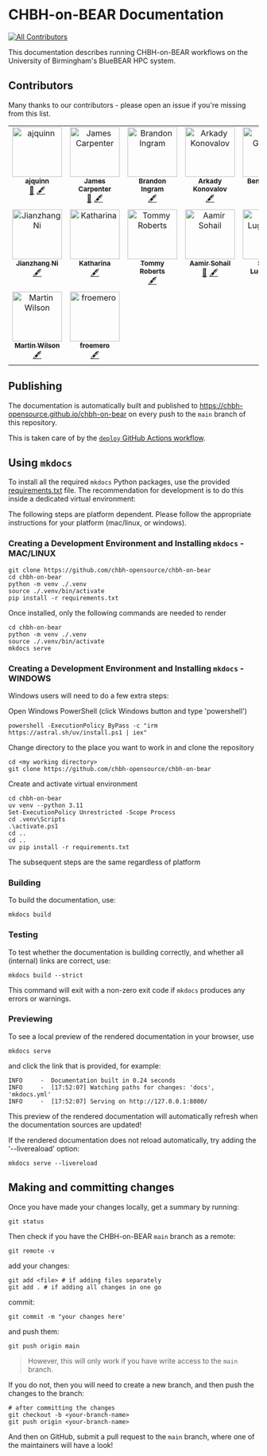 # CHBH-on-BEAR Documentation
<!-- markdownlint-disable -->
<!-- ALL-CONTRIBUTORS-BADGE:START - Do not remove or modify this section -->
[![All Contributors](https://img.shields.io/badge/all_contributors-16-orange.svg?style=flat-square)](#contributors-)
<!-- ALL-CONTRIBUTORS-BADGE:END -->
<!-- markdownlint-restore -->

This documentation describes running CHBH-on-BEAR workflows on the University of Birmingham's BlueBEAR HPC system.

## Contributors

Many thanks to our contributors - please open an issue if you're missing from this list.

<!-- ALL-CONTRIBUTORS-LIST:START - Do not remove or modify this section -->
<!-- prettier-ignore-start -->
<!-- markdownlint-disable -->
<table>
  <tbody>
    <tr>
      <td align="center" valign="top" width="14.28%"><a href="https://gitlab.com/ajquinn"><img src="https://avatars.githubusercontent.com/u/13739055?v=4?s=100" width="100px;" alt="ajquinn"/><br /><sub><b>ajquinn</b></sub></a><br /><a href="#maintenance-ajquinn" title="Maintenance">🚧</a> <a href="#content-ajquinn" title="Content">🖋</a></td>
      <td align="center" valign="top" width="14.28%"><a href="https://github.com/orbsmiv"><img src="https://avatars.githubusercontent.com/u/19799678?v=4?s=100" width="100px;" alt="James Carpenter"/><br /><sub><b>James Carpenter</b></sub></a><br /><a href="#maintenance-orbsmiv" title="Maintenance">🚧</a> <a href="#content-orbsmiv" title="Content">🖋</a></td>
      <td align="center" valign="top" width="14.28%"><a href="https://github.com/Bingram22"><img src="https://avatars.githubusercontent.com/u/9869628?v=4?s=100" width="100px;" alt="Brandon Ingram"/><br /><sub><b>Brandon Ingram</b></sub></a><br /><a href="#content-Bingram22" title="Content">🖋</a></td>
      <td align="center" valign="top" width="14.28%"><a href="https://sites.google.com/site/arkadykonovalov/"><img src="https://avatars.githubusercontent.com/u/14971990?v=4?s=100" width="100px;" alt="Arkady Konovalov"/><br /><sub><b>Arkady Konovalov</b></sub></a><br /><a href="#content-arkadykonovalov" title="Content">🖋</a></td>
      <td align="center" valign="top" width="14.28%"><a href="https://github.com/benjaminGriffiths"><img src="https://avatars.githubusercontent.com/u/24454976?v=4?s=100" width="100px;" alt="Ben Griffiths"/><br /><sub><b>Ben Griffiths</b></sub></a><br /><a href="#content-benjaminGriffiths" title="Content">🖋</a></td>
      <td align="center" valign="top" width="14.28%"><a href="https://github.com/tghafari"><img src="https://avatars.githubusercontent.com/u/61696572?v=4?s=100" width="100px;" alt="Tara"/><br /><sub><b>Tara</b></sub></a><br /><a href="#content-tghafari" title="Content">🖋</a></td>
      <td align="center" valign="top" width="14.28%"><a href="https://github.com/dagmarfraser"><img src="https://avatars.githubusercontent.com/u/8875773?v=4?s=100" width="100px;" alt="Dagmar S Fraser"/><br /><sub><b>Dagmar S Fraser</b></sub></a><br /><a href="#content-dagmarfraser" title="Content">🖋</a></td>
    </tr>
    <tr>
      <td align="center" valign="top" width="14.28%"><a href="https://github.com/Wetiqe"><img src="https://avatars.githubusercontent.com/u/64966689?v=4?s=100" width="100px;" alt="Jianzhang Ni"/><br /><sub><b>Jianzhang Ni</b></sub></a><br /><a href="#content-Wetiqe" title="Content">🖋</a></td>
      <td align="center" valign="top" width="14.28%"><a href="https://github.com/katduecker"><img src="https://avatars.githubusercontent.com/u/26790195?v=4?s=100" width="100px;" alt="Katharina"/><br /><sub><b>Katharina</b></sub></a><br /><a href="#content-katduecker" title="Content">🖋</a></td>
      <td align="center" valign="top" width="14.28%"><a href="https://github.com/TommyTeapot"><img src="https://avatars.githubusercontent.com/u/189376666?v=4?s=100" width="100px;" alt="Tommy Roberts"/><br /><sub><b>Tommy Roberts</b></sub></a><br /><a href="#content-TommyTeapot" title="Content">🖋</a></td>
      <td align="center" valign="top" width="14.28%"><a href="http://sohaamir.github.io"><img src="https://avatars.githubusercontent.com/u/35841800?v=4?s=100" width="100px;" alt="Aamir Sohail"/><br /><sub><b>Aamir Sohail</b></sub></a><br /><a href="#maintenance-sohaamir" title="Maintenance">🚧</a> <a href="#content-sohaamir" title="Content">🖋</a></td>
      <td align="center" valign="top" width="14.28%"><a href="https://scholar.google.com/citations?user=NL9m-2oAAAAJ&hl=en"><img src="https://avatars.githubusercontent.com/u/134110542?v=4?s=100" width="100px;" alt="Selma Lugtmeijer"/><br /><sub><b>Selma Lugtmeijer</b></sub></a><br /><a href="#content-slugtmeijer" title="Content">🖋</a></td>
      <td align="center" valign="top" width="14.28%"><a href="https://github.com/TomRhysMarshall"><img src="https://avatars.githubusercontent.com/u/28601348?v=4?s=100" width="100px;" alt="TomRhysMarshall"/><br /><sub><b>TomRhysMarshall</b></sub></a><br /><a href="#content-TomRhysMarshall" title="Content">🖋</a></td>
      <td align="center" valign="top" width="14.28%"><a href="https://neurobiography.info"><img src="https://avatars.githubusercontent.com/u/11017354?v=4?s=100" width="100px;" alt="Nicholas Paul Holmes"/><br /><sub><b>Nicholas Paul Holmes</b></sub></a><br /><a href="#content-TheHandLab" title="Content">🖋</a></td>
    </tr>
    <tr>
      <td align="center" valign="top" width="14.28%"><a href="http://wilsonlab.co.uk"><img src="https://avatars.githubusercontent.com/u/7724002?v=4?s=100" width="100px;" alt="Martin Wilson"/><br /><sub><b>Martin Wilson</b></sub></a><br /><a href="#content-martin3141" title="Content">🖋</a></td>
      <td align="center" valign="top" width="14.28%"><a href="https://github.com/froemero"><img src="https://avatars.githubusercontent.com/u/23497654?v=4?s=100" width="100px;" alt="froemero"/><br /><sub><b>froemero</b></sub></a><br /><a href="#content-froemero" title="Content">🖋</a></td>
    </tr>
  </tbody>
</table>

<!-- markdownlint-restore -->
<!-- prettier-ignore-end -->

<!-- ALL-CONTRIBUTORS-LIST:END -->

## Publishing

The documentation is automatically built and published to <https://chbh-opensource.github.io/chbh-on-bear> on every push to the `main` branch of this repository.

This is taken care of by the [`deploy` GitHub Actions workflow](https://github.com/AJQuinn/chbh-on-bear/tree/main/.github/workflows/deploy.yml).

## Using `mkdocs`

To install all the required `mkdocs` Python packages, use the provided [requirements.txt](https://github.com/chbh-opensource/chbh-on-bear/tree/main/requirements.txt) file. The recommendation for development is to do this inside a dedicated virtual environment:

The following steps are platform dependent. Please follow the appropriate instructions for your platform (mac/linux, or windows).

### Creating a Development Environment and Installing `mkdocs` - MAC/LINUX

```shell
git clone https://github.com/chbh-opensource/chbh-on-bear
cd chbh-on-bear
python -m venv ./.venv
source ./.venv/bin/activate
pip install -r requirements.txt
```

Once installed, only the following commands are needed to render

```shell
cd chbh-on-bear
python -m venv ./.venv
source ./.venv/bin/activate
mkdocs serve
```

### Creating a Development Environment and Installing `mkdocs` - WINDOWS

Windows users will need to do a few extra steps:

Open Windows PowerShell (click Windows button and type 'powershell')
```shell
powershell -ExecutionPolicy ByPass -c "irm https://astral.sh/uv/install.ps1 | iex"
```
Change directory to the place you want to work in and clone the repository
```shell
cd <my working directory>
git clone https://github.com/chbh-opensource/chbh-on-bear
```
Create and activate virtual environment
```shell
cd chbh-on-bear
uv venv --python 3.11
Set-ExecutionPolicy Unrestricted -Scope Process
cd .venv\Scripts
.\activate.ps1
cd ..
cd ..
uv pip install -r requirements.txt
```

The subsequent steps are the same regardless of platform

### Building

To build the documentation, use:

```shell
mkdocs build
```

### Testing

To test whether the documentation is building correctly, and whether all (internal) links are correct, use:

```shell
mkdocs build --strict
```

This command will exit with a non-zero exit code if `mkdocs` produces any errors or warnings.

### Previewing

To see a local preview of the rendered documentation in your browser, use

```shell
mkdocs serve
```

and click the link that is provided, for example:

```shell
INFO     -  Documentation built in 0.24 seconds
INFO     -  [17:52:07] Watching paths for changes: 'docs', 'mkdocs.yml'
INFO     -  [17:52:07] Serving on http://127.0.0.1:8000/
```

This preview of the rendered documentation will automatically refresh when the documentation sources are updated!

If the rendered documentation does not reload automatically, try adding the '--livereaload' option:

```shell
mkdocs serve --livereload
```

## Making and committing changes

Once you have made your changes locally, get a summary by running:

`git status`

Then check if you have the CHBH-on-BEAR `main` branch as a remote:

`git remote -v`

add your changes:

```
git add <file> # if adding files separately
git add . # if adding all changes in one go
```

commit:

`git commit -m "your changes here'`

and push them:

`git push origin main`

> However, this will only work if you have write access to the `main` branch. 

If you do not, then you will need to create a new branch, and then push the changes to the branch:

```
# after committing the changes
git checkout -b <your-branch-name>
git push origin <your-branch-name>
```

And then on GitHub, submit a pull request to the `main` branch, where one of the maintainers will have a look!
